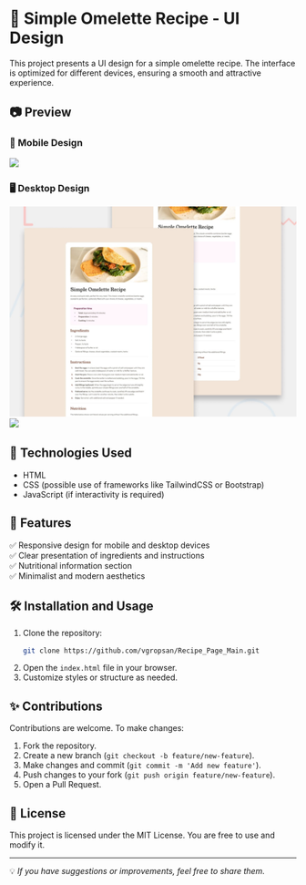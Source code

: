 # 📄 Simple Omelette Recipe - UI Design

This project presents a UI design for a simple omelette recipe. The interface is optimized for different devices, ensuring a smooth and attractive experience.

## 📷 Preview

### 📱 Mobile Design
<img src="https://github.com/user-attachments/assets/a3559005-0f44-41ae-a072-d2e46cf6f6bd" data-canonical src="[[https://gyazo.com/eb5c5741b6a9a16c692170a41a49c858.png](https://github.com/user-attachments/assets/a3559005-0f44-41ae-a072-d2e46cf6f6bd)]" height="400" />


### 🖥 Desktop Design
![Desktop Design](./preview.jpg)
<img src="https://github.com/user-attachments/assets/e1947735-c575-495f-afad-77397fedf7ff" data-canonical src="
   [https://github.com/user-attachments/assets/e1947735-c575-495f-afad-77397fedf7ff]" width="50%" />


## 🚀 Technologies Used
- HTML
- CSS (possible use of frameworks like TailwindCSS or Bootstrap)
- JavaScript (if interactivity is required)

## 📌 Features
✅ Responsive design for mobile and desktop devices  
✅ Clear presentation of ingredients and instructions  
✅ Nutritional information section  
✅ Minimalist and modern aesthetics  

## 🛠 Installation and Usage
1. Clone the repository:
   ```sh
   git clone https://github.com/vgropsan/Recipe_Page_Main.git
   ```
2. Open the `index.html` file in your browser.
3. Customize styles or structure as needed.

## ✨ Contributions
Contributions are welcome. To make changes:
1. Fork the repository.
2. Create a new branch (`git checkout -b feature/new-feature`).
3. Make changes and commit (`git commit -m 'Add new feature'`).
4. Push changes to your fork (`git push origin feature/new-feature`).
5. Open a Pull Request.

## 📄 License
This project is licensed under the MIT License. You are free to use and modify it.

---
💡 _If you have suggestions or improvements, feel free to share them._
